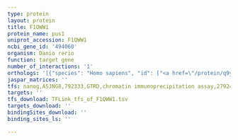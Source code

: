 ```yaml
---
type: protein
layout: protein
title: F1QWW1
protein_name: pus1
uniprot_accession: F1QWW1
ncbi_gene_id: '494060'
organism: Danio rerio
function: target gene
number_of_interactions: '1'
orthologs: '[{"species": "Homo sapiens", "id": ["<a href=\"/protein/q9y606\">Q9Y606</a>"]}, {"species": "Mus musculus", "id": ["H7BX59"]}, {"species": "Rattus norvegicus", "id": ["<a href=\"/protein/q4km92\">Q4KM92</a>"]}, {"species": "Drosophila melanogaster", "id": ["Q9VDK6"]}, {"species": "Caenorhabditis elegans", "id": ["<a href=\"/protein/q9xxn0\">Q9XXN0</a>"]}, {"species": "Saccharomyces cerevisiae", "id": ["<a href=\"/protein/p53167\">P53167</a>"]}]'
jaspar_matrices: ''
tfs: nanog,A5JNG8,792333,GTRD,chromatin immunoprecipitation assay,27924024%5Buid%5D,No
targets: ''
tfs_download: TFLink_tfs_of_F1QWW1.tsv
targets_download: ''
bindingSites_download: ''
binding_sites_ls: ''

---
```

